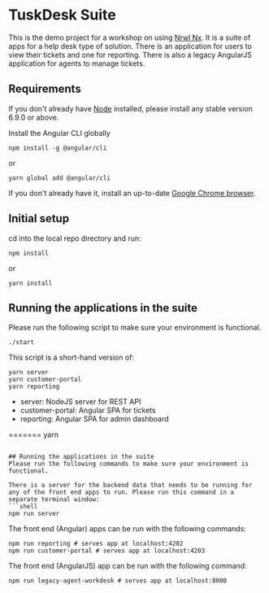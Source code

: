 # TuskDesk Suite

This is the demo project for a workshop on using [Nrwl Nx](https://nrwl.io/nx). It is a suite of apps for a help desk type of solution. There is an application for users to view their tickets and one for reporting. There is also a legacy AngularJS application for agents to manage tickets.

## Requirements

If you don't already have [Node](https://nodejs.org) installed, please install any stable version 6.9.0 or above.

Install the Angular CLI globally
```console
npm install -g @angular/cli
```
or
```console
yarn global add @angular/cli
```

If you don't already have it, install an up-to-date [Google Chrome browser](https://www.google.com/chrome/).

## Initial setup
cd into the local repo directory and run:
```console
npm install
```
or
```console
yarn install
```

## Running the applications in the suite
Please run the following script to make sure your environment is functional.

```shell
./start
```

This script is a short-hand version of:

```shell
yarn server
yarn customer-portal
yarn reporting
```

* server: NodeJS server for REST API 
* customer-portal: Angular SPA for tickets
* reporting: Angular SPA for admin dashboard


=======
yarn
```

## Running the applications in the suite
Please run the following commands to make sure your environment is functional.

There is a server for the backend data that needs to be running for any of the front end apps to run. Please run this command in a separate terminal window:
```shell
npm run server
```
The front end (Angular) apps can be run with the following commands:
```shell
npm run reporting # serves app at localhost:4202
npm run customer-portal # serves app at localhost:4203
```
The front end (AngularJS) app can be run with the following command:
```shell
npm run legacy-agent-workdesk # serves app at localhost:8000
```
